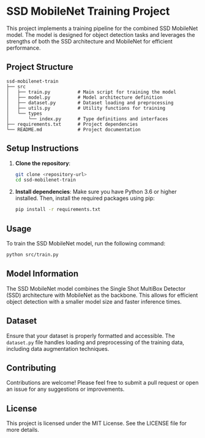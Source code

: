 # SSD MobileNet Training Project

This project implements a training pipeline for the combined SSD MobileNet model. The model is designed for object detection tasks and leverages the strengths of both the SSD architecture and MobileNet for efficient performance.

## Project Structure

```
ssd-mobilenet-train
├── src
│   ├── train.py          # Main script for training the model
│   ├── model.py          # Model architecture definition
│   ├── dataset.py        # Dataset loading and preprocessing
│   ├── utils.py          # Utility functions for training
│   └── types
│       └── index.py      # Type definitions and interfaces
├── requirements.txt      # Project dependencies
└── README.md             # Project documentation
```

## Setup Instructions

1. **Clone the repository**:
   ```bash
   git clone <repository-url>
   cd ssd-mobilenet-train
   ```

2. **Install dependencies**:
   Make sure you have Python 3.6 or higher installed. Then, install the required packages using pip:
   ```bash
   pip install -r requirements.txt
   ```

## Usage

To train the SSD MobileNet model, run the following command:
```bash
python src/train.py
```

## Model Information

The SSD MobileNet model combines the Single Shot MultiBox Detector (SSD) architecture with MobileNet as the backbone. This allows for efficient object detection with a smaller model size and faster inference times.

## Dataset

Ensure that your dataset is properly formatted and accessible. The `dataset.py` file handles loading and preprocessing of the training data, including data augmentation techniques.

## Contributing

Contributions are welcome! Please feel free to submit a pull request or open an issue for any suggestions or improvements.

## License

This project is licensed under the MIT License. See the LICENSE file for more details.